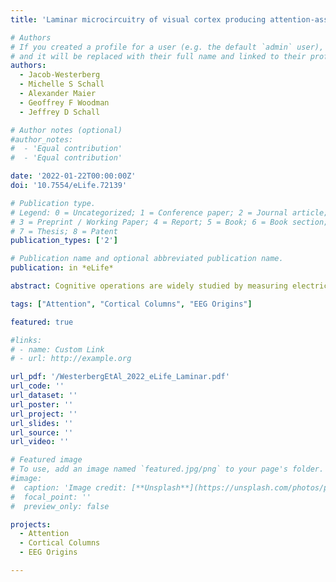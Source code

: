 ```yaml
---
title: 'Laminar microcircuitry of visual cortex producing attention-associated electric fields'

# Authors
# If you created a profile for a user (e.g. the default `admin` user), write the username (folder name) here
# and it will be replaced with their full name and linked to their profile.
authors:
  - Jacob-Westerberg
  - Michelle S Schall
  - Alexander Maier
  - Geoffrey F Woodman
  - Jeffrey D Schall

# Author notes (optional)
#author_notes:
#  - 'Equal contribution'
#  - 'Equal contribution'

date: '2022-01-22T00:00:00Z'
doi: '10.7554/eLife.72139'

# Publication type.
# Legend: 0 = Uncategorized; 1 = Conference paper; 2 = Journal article;
# 3 = Preprint / Working Paper; 4 = Report; 5 = Book; 6 = Book section;
# 7 = Thesis; 8 = Patent
publication_types: ['2']

# Publication name and optional abbreviated publication name.
publication: in *eLife*

abstract: Cognitive operations are widely studied by measuring electric fields through EEG and ECoG. However, despite their widespread use, the neural circuitry giving rise to these signals remains unknown because the functional architecture of cortical columns producing attention- associated electric fields has not been explored. Here, we detail the laminar cortical circuitry underlying an attention-associated electric field measured over posterior regions of the brain in humans and monkeys. First, we identified visual cortical area V4 as one plausible contributor to this attention-associated electric field through inverse modeling of cranial EEG in macaque monkeys performing a visual attention task. Next, we performed laminar neurophysiological recordings on the prelunate gyrus and identified the electric-field-producing dipoles as synaptic activity in distinct cortical layers of area V4. Specifically, activation in the extragranular layers of cortex resulted in the generation of the attention-associated dipole. Feature selectivity of a given cortical column determined the overall contribution to this electric field. Columns selective for the attended feature contributed more to the electric field than columns selective for a different feature. Last, the laminar profile of synaptic activity generated by V4 was sufficient to produce an attention-associated signal measurable outside of the column. These findings suggest that the top-down recipient cortical layers produce an attention-associated electric field that can be measured extracortically with the relative contribution of each column depending upon the underlying functional architecture.

tags: ["Attention", "Cortical Columns", "EEG Origins"]

featured: true

#links:
# - name: Custom Link
# - url: http://example.org

url_pdf: '/WesterbergEtAl_2022_eLife_Laminar.pdf'
url_code: ''
url_dataset: ''
url_poster: ''
url_project: ''
url_slides: ''
url_source: ''
url_video: ''

# Featured image
# To use, add an image named `featured.jpg/png` to your page's folder.
#image:
#  caption: 'Image credit: [**Unsplash**](https://unsplash.com/photos/pLCdAaMFLTE)'
#  focal_point: ''
#  preview_only: false

projects:
  - Attention
  - Cortical Columns
  - EEG Origins

---
```

